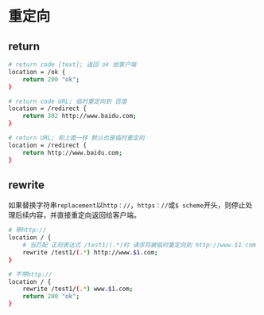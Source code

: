 # 重定向

## return

```bash
# return code [text]; 返回 ok 给客户端
location = /ok {
    return 200 "ok";
}

# return code URL; 临时重定向到 百度
location = /redirect {
    return 302 http://www.baidu.com;
}

# return URL; 和上面一样 默认也是临时重定向
location = /redirect {
    return http://www.baidu.com;
}
```



## rewrite

如果替换字符串`replacement`以`http：//`，`https：//`或`$ scheme`开头，则停止处理后续内容，并直接重定向返回给客户端。

```bash
# 带http://
location / {
    # 当匹配 正则表达式 /test1/(.*)时 请求将被临时重定向到 http://www.$1.com
    rewrite /test1/(.*) http://www.$1.com;
}

# 不带http://
location / {
    rewrite /test1/(.*) www.$1.com;
    return 200 "ok";
}
```

